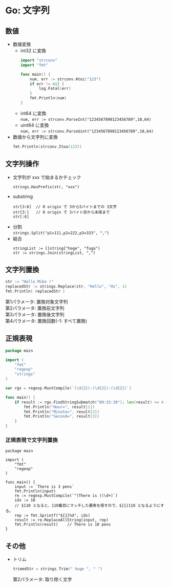 # Go: 文字列

## 数値
* 数値変換
  * int32 に変換
    ```go
    import "strconv"
    import "fmt"
  
    func main() {
        num, err := strconv.Atoi("123")
        if err != nil {
            log.Fatal(err)
        }
        fmt.Println(num)
    }
    ```
  * int64 に変換  
    `num, err := strconv.ParseInt("1234567890123456789",10,64)`
  * uint64 に変換  
    `num, err := strconv.ParseUint("1234567890123456789",10,64)`
* 数値から文字列に変換  
  ```go
  fmt.Println(strconv.Itoa(123))
  ```

## 文字列操作

* 文字列が xxx で始まるかチェック  
  ```
  strings.HasPrefix(str, "xxx")
  ```
* substring  
  ```
  str[3:6]  // 0 origin で 3から5バイトまでの 3文字
  str[3:]   // 0 origin で 3バイト目から末尾まで
  str[:6]
  ```
* 分割  
  `strings.Split("p1=111,p2=222,p3=333", ",")`
* 結合  
  ```
  stringList := []string{"hoge", "fuga")
  str := strings.Join(stringList, ",")
  ```

## 文字列置換

  ```go
  str := "Hello Mike !"
  replacedStr := strings.Replace(str, "Hello", "Hi", 1)
  fmt.Println( replacedStr )
  ```  
  第1パラメータ: 置換対象文字列  
  第2パラメータ: 置換前文字列  
  第3パラメータ: 置換後文字列  
  第4パラメータ: 置換回数(-1: すべて置換)

## 正規表現

  ```go
  package main

  import (
      "fmt"
      "regexp"
      "strings"
  )

  var rgx = regexp.MustCompile(`(\d{2}):(\d{2}):(\d{2})`)

  func main() {
      if result := rgx.FindStringSubmatch("09:15:30"); len(result) >= 4 {
          fmt.Println("Hour=", result[1])
          fmt.Println("Minute=", result[2])
          fmt.Println("Second=", result[3])
      }
  }
  ```
### 正規表現で文字列置換

```
package main

import (
    "fmt"
    "regexp"
)

func main() {
    input := `There is 3 pens`
    fmt.Println(input)
    re := regexp.MustCompile(`^(There is )(\d+)`)
    idx := 10
    // $110 となると、110番目にマッチした要素を探すので、${1}110 となるようにする。
    rep := fmt.Sprintf("${1}%d", idx)
    result := re.ReplaceAllString(input, rep)
    fmt.Println(result)    // There is 10 pens
}
```

## その他

* トリム  
  ```go
  trimedStr = strings.Trim(" hoge ", " ")
  ```  
  第2パラメータ: 取り除く文字

